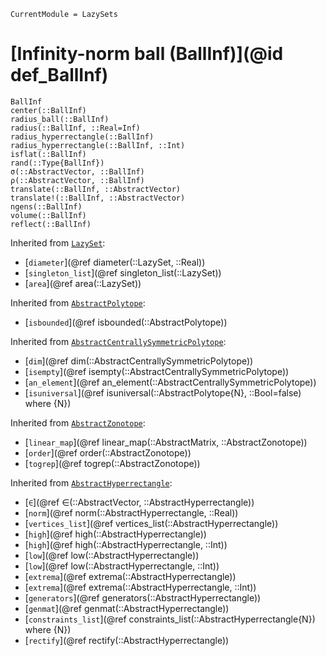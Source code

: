 ```@meta
CurrentModule = LazySets
```

# [Infinity-norm ball (BallInf)](@id def_BallInf)

```@docs
BallInf
center(::BallInf)
radius_ball(::BallInf)
radius(::BallInf, ::Real=Inf)
radius_hyperrectangle(::BallInf)
radius_hyperrectangle(::BallInf, ::Int)
isflat(::BallInf)
rand(::Type{BallInf})
σ(::AbstractVector, ::BallInf)
ρ(::AbstractVector, ::BallInf)
translate(::BallInf, ::AbstractVector)
translate!(::BallInf, ::AbstractVector)
ngens(::BallInf)
volume(::BallInf)
reflect(::BallInf)
```
Inherited from [`LazySet`](@ref):
* [`diameter`](@ref diameter(::LazySet, ::Real))
* [`singleton_list`](@ref singleton_list(::LazySet))
* [`area`](@ref area(::LazySet))

Inherited from [`AbstractPolytope`](@ref):
* [`isbounded`](@ref isbounded(::AbstractPolytope))

Inherited from [`AbstractCentrallySymmetricPolytope`](@ref):
* [`dim`](@ref dim(::AbstractCentrallySymmetricPolytope))
* [`isempty`](@ref isempty(::AbstractCentrallySymmetricPolytope))
* [`an_element`](@ref an_element(::AbstractCentrallySymmetricPolytope))
* [`isuniversal`](@ref isuniversal(::AbstractPolytope{N}, ::Bool=false) where {N})

Inherited from [`AbstractZonotope`](@ref):
* [`linear_map`](@ref linear_map(::AbstractMatrix, ::AbstractZonotope))
* [`order`](@ref order(::AbstractZonotope))
* [`togrep`](@ref togrep(::AbstractZonotope))

Inherited from [`AbstractHyperrectangle`](@ref):
* [`∈`](@ref ∈(::AbstractVector, ::AbstractHyperrectangle))
* [`norm`](@ref norm(::AbstractHyperrectangle, ::Real))
* [`vertices_list`](@ref vertices_list(::AbstractHyperrectangle))
* [`high`](@ref high(::AbstractHyperrectangle))
* [`high`](@ref high(::AbstractHyperrectangle, ::Int))
* [`low`](@ref low(::AbstractHyperrectangle))
* [`low`](@ref low(::AbstractHyperrectangle, ::Int))
* [`extrema`](@ref extrema(::AbstractHyperrectangle))
* [`extrema`](@ref extrema(::AbstractHyperrectangle, ::Int))
* [`generators`](@ref generators(::AbstractHyperrectangle))
* [`genmat`](@ref genmat(::AbstractHyperrectangle))
* [`constraints_list`](@ref constraints_list(::AbstractHyperrectangle{N}) where {N})
* [`rectify`](@ref rectify(::AbstractHyperrectangle))
